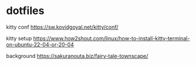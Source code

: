 # dotfiles

kitty conf https://sw.kovidgoyal.net/kitty/conf/

kitty setup https://www.how2shout.com/linux/how-to-install-kitty-terminal-on-ubuntu-22-04-or-20-04

background https://sakuranouta.biz/fairy-tale-townscape/
